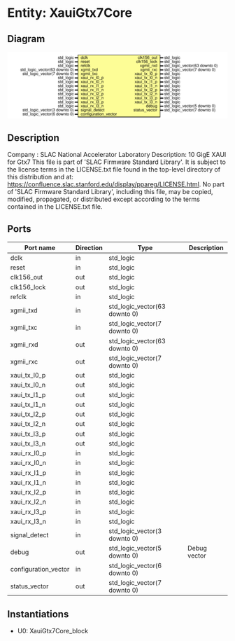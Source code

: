# Entity: XauiGtx7Core

## Diagram

![Diagram](XauiGtx7Core.svg "Diagram")
## Description

Company    : SLAC National Accelerator Laboratory
Description: 10 GigE XAUI for Gtx7
This file is part of 'SLAC Firmware Standard Library'.
It is subject to the license terms in the LICENSE.txt file found in the
top-level directory of this distribution and at:
   https://confluence.slac.stanford.edu/display/ppareg/LICENSE.html.
No part of 'SLAC Firmware Standard Library', including this file,
may be copied, modified, propagated, or distributed except according to
the terms contained in the LICENSE.txt file.
## Ports

| Port name            | Direction | Type                          | Description  |
| -------------------- | --------- | ----------------------------- | ------------ |
| dclk                 | in        | std_logic                     |              |
| reset                | in        | std_logic                     |              |
| clk156_out           | out       | std_logic                     |              |
| clk156_lock          | out       | std_logic                     |              |
| refclk               | in        | std_logic                     |              |
| xgmii_txd            | in        | std_logic_vector(63 downto 0) |              |
| xgmii_txc            | in        | std_logic_vector(7 downto 0)  |              |
| xgmii_rxd            | out       | std_logic_vector(63 downto 0) |              |
| xgmii_rxc            | out       | std_logic_vector(7 downto 0)  |              |
| xaui_tx_l0_p         | out       | std_logic                     |              |
| xaui_tx_l0_n         | out       | std_logic                     |              |
| xaui_tx_l1_p         | out       | std_logic                     |              |
| xaui_tx_l1_n         | out       | std_logic                     |              |
| xaui_tx_l2_p         | out       | std_logic                     |              |
| xaui_tx_l2_n         | out       | std_logic                     |              |
| xaui_tx_l3_p         | out       | std_logic                     |              |
| xaui_tx_l3_n         | out       | std_logic                     |              |
| xaui_rx_l0_p         | in        | std_logic                     |              |
| xaui_rx_l0_n         | in        | std_logic                     |              |
| xaui_rx_l1_p         | in        | std_logic                     |              |
| xaui_rx_l1_n         | in        | std_logic                     |              |
| xaui_rx_l2_p         | in        | std_logic                     |              |
| xaui_rx_l2_n         | in        | std_logic                     |              |
| xaui_rx_l3_p         | in        | std_logic                     |              |
| xaui_rx_l3_n         | in        | std_logic                     |              |
| signal_detect        | in        | std_logic_vector(3 downto 0)  |              |
| debug                | out       | std_logic_vector(5 downto 0)  | Debug vector |
| configuration_vector | in        | std_logic_vector(6 downto 0)  |              |
| status_vector        | out       | std_logic_vector(7 downto 0)  |              |
## Instantiations

- U0: XauiGtx7Core_block
